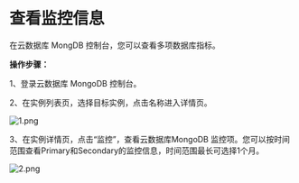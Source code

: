 # 查看监控信息

在云数据库 MongDB 控制台，您可以查看多项数据库指标。

**操作步骤：**

1、登录云数据库 MongoDB 控制台。

2、在实例列表页，选择目标实例，点击名称进入详情页。

![1.png](https://img1.jcloudcs.com/cms/a1ccd465-431f-4f34-abab-2423efd8fa4420180226163212.png)

3、在实例详情页，点击“监控”，查看云数据库MongoDB 监控项。您可以按时间范围查看Primary和Secondary的监控信息，时间范围最长可选择1个月。

![2.png](https://img1.jcloudcs.com/cms/b2a42e90-b78a-493c-b772-b6a08615206820180226163459.png)